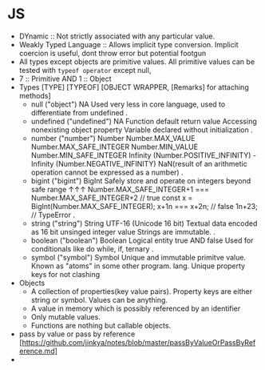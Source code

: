 # JS 
- DYnamic :: Not strictly associated with any particular value.
- Weakly Typed Language :: Allows implicit type conversion. Implicit coercion is useful, dont throw error but potential footgun 
- All types except objects are primitive values. All primitive values can be tested with `typeof operator` except null, 
- 7 :: Primitive AND 1 :: Object
- Types
      [TYPE]        [TYPEOF]        [OBJECT WRAPPER,            [Remarks]
                                     for attaching methods] 
    - null          ("object")      NA                          Used very less in core language, 
                                                                used to differentiate from undefined
                                                                .
    - undefined     ("undefined")   NA                          Function default return value
                                                                Accessing nonexisting object property
                                                                Variable declared without initialization
                                                                .
    - number        ("number")      Number                      Number.MAX_VALUE
                                                                Number.MAX_SAFE_INTEGER
                                                                Number.MIN_VALUE
                                                                Number.MIN_SAFE_INTEGER
                                                                Infinity (Number.POSITIVE_INFINITY)
                                                                -Infinity (Number.NEGATIVE_INFINITY)
                                                                NaN(result of an arithmetic operation cannot be expressed as a number)
                                                                .
    - bigint        ("bigint")      BigInt                      Safely store and operate on integers beyond safe range ↑↑↑
                                                                Number.MAX_SAFE_INTEGER+1 === Number.MAX_SAFE_INTEGER+2 // true
                                                                const x = BigInt(Number.MAX_SAFE_INTEGER);
                                                                x+1n === x+2n; // false
                                                                1n+23; // TypeError
                                                                .
    - string        ("string")      String                      UTF-16 (Unicode 16 bit)
                                                                Textual data encoded as 16 bit unsinged integer value
                                                                Strings are immutable.
                                                                .
    - boolean       ("boolean")     Boolean                     Logical entity
                                                                true AND false
                                                                Used for conditionals like do while, if, ternary
                                                                .
    - symbol        ("symbol")      Symbol                      Unique and immutable primitve value.
                                                                Known as "atoms" in some other program. lang.
                                                                Unique property keys for not clashing
- Objects
    - A collection of properties(key value pairs). Property keys are either string or symbol. Values can be anything. 
    - A value in memory which is possibly referenced by an identifier
    - Only mutable values.
    - Functions are nothing but callable objects.
- pass by value or pass by reference [https://github.com/jinkya/notes/blob/master/passByValueOrPassByReference.md]
- 